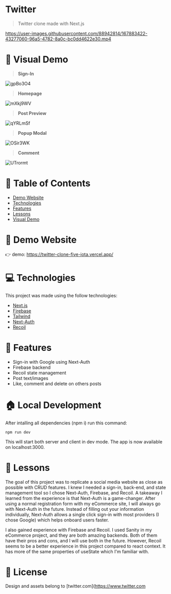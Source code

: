 # Twitter 

> Twitter clone made with Next.js

https://user-images.githubusercontent.com/88942814/167883422-43277060-96a5-4782-8a0c-bc0dd4622e30.mp4

# :crystal_ball: Visual Demo

> **Sign-In**

![gpBo3O4](https://user-images.githubusercontent.com/88942814/167860190-d616a95b-daf7-4f21-ae6a-27f1416d777a.png)

> **Homepage**

![mXkj9WV](https://user-images.githubusercontent.com/88942814/167863609-28336c53-4066-4f60-bca1-3f7e74a33d7a.png)

> **Post Preview**

![qYRLmSf](https://user-images.githubusercontent.com/88942814/167864022-5f7f4ad7-b7cc-43da-82ab-21015728f67d.png)

> **Popup Modal**

![OSir3WK](https://user-images.githubusercontent.com/88942814/167860632-ab412c12-2324-42ba-b796-e954bcba4cfc.png)

> **Comment**

![UTrormt](https://user-images.githubusercontent.com/88942814/167860324-81df5e52-d05b-47f8-ada1-f41be5135ade.png)

# 📌 Table of Contents

- [Demo Website](#eyes-demo-website)
- [Technologies](#computer-technologies)
- [Features](#rocket-features)
- [Lessons](#pencil-lessons)
- [Visual Demo](#crystal_ball-visual-demo)

# :eyes: Demo Website

:point_right: demo: https://twitter-clone-five-iota.vercel.app/

# :computer: Technologies

This project was made using the follow technologies:

- [Next.js](https://nextjs.org/)
- [Firebase](https://firebase.google.com/)
- [Tailwind](https://tailwindcss.com/)
- [Next-Auth](https://next-auth.js.org/)
- [Recoil](https://recoiljs.org/)

# :rocket: Features
- Sign-in with Google using Next-Auth
- Firebase backend
- Recoil state management
- Post text/images
- Like, comment and delete on others posts

# :house: Local Development

After intalling all dependencies (npm i) run this command:

 `npm run dev`

This will start both server and client in dev mode. The app is now available on localhost:3000.

# :pencil: Lessons

The goal of this project was to replicate a social media website as close as possible with CRUD features. I knew I needed a sign-in, back-end, and state management tool so I chose Next-Auth, Firebase, and Recoil. A takeaway I learned from the experience is that Next-Auth is a game-changer. After using a normal registration form with my eCommerce site, I will always go with Next-Auth in the future. Instead of filling out your information individually, Next-Auth allows a single click sign-in with most providers (I chose Google) which helps onboard users faster.

I also gained experience with Firebase and Recoil. I used Sanity in my eCommerce project, and they are both amazing backends. Both of them have their pros and cons, and I will use both in the future. However, Recoil seems to be a better experience in this project compared to react context. It has more of the same properties of useState which I'm familiar with.


# :link: License

Design and assets belong to [twitter.com](https://www.twitter.com
